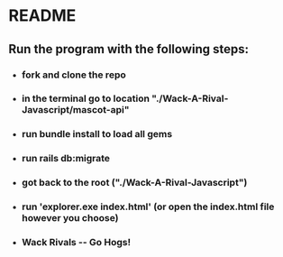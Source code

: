 # README

## Run the program with the following steps:

* ### fork and clone the repo
* ### in the terminal go to location "./Wack-A-Rival-Javascript/mascot-api"
* ### run bundle install to load all gems
* ### run rails db:migrate
* ### got back to the root ("./Wack-A-Rival-Javascript")
* ### run 'explorer.exe index.html' (or open the index.html file however you choose)
* ### Wack Rivals -- Go Hogs! 

